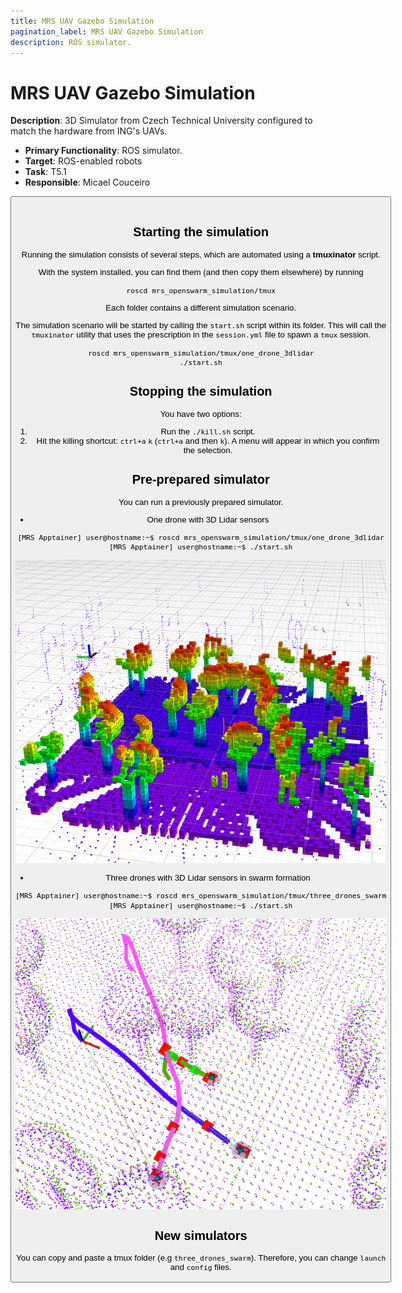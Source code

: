 ```yaml
---
title: MRS UAV Gazebo Simulation
pagination_label: MRS UAV Gazebo Simulation
description: ROS simulator.
---
```


# MRS UAV Gazebo Simulation

**Description**: 3D Simulator from Czech Technical University configured to match the hardware from ING's UAVs.

* **Primary Functionality**: ROS simulator.
* **Target**: ROS-enabled robots
* **Task**: T5.1
* **Responsible**: Micael Couceiro

<Button label="🔗 openswarm-eu/mrs_openswarm_simulation repository" link="https://github.com/openswarm-eu/mrs_openswarm_simulation" block /><br />

## Starting the simulation
Running the simulation consists of several steps, which are automated using a **tmuxinator** script.

With the system installed, you can find them (and then copy them elsewhere) by running
```bash
roscd mrs_openswarm_simulation/tmux
```
Each folder contains a different simulation scenario.

The simulation scenario will be started by calling the `start.sh` script within its folder.
This will call the `tmuxinator` utility that uses the prescription in the `session.yml` file to spawn a `tmux` session.
```bash
roscd mrs_openswarm_simulation/tmux/one_drone_3dlidar
./start.sh
```

## Stopping the simulation
You have two options:

1) Run the `./kill.sh` script. 
2) Hit the killing shortcut: `ctrl+a` `k` (`ctrl+a` and then `k`). A menu will appear in which you confirm the selection.

## Pre-prepared simulator
You can run a previously prepared simulator.
- One drone with 3D Lidar sensors
```bash
[MRS Apptainer] user@hostname:~$ roscd mrs_openswarm_simulation/tmux/one_drone_3dlidar
[MRS Apptainer] user@hostname:~$ ./start.sh
```
![one_drone](img/singularity_example_one.png)

- Three drones with 3D Lidar sensors in swarm formation
```bash
[MRS Apptainer] user@hostname:~$ roscd mrs_openswarm_simulation/tmux/three_drones_swarm
[MRS Apptainer] user@hostname:~$ ./start.sh
```
![three_drones](img/singularity_example_three_swarm.png)

## New simulators

You can copy and paste a tmux folder (e.g `three_drones_swarm`). Therefore, you can change `launch` and `config` files.